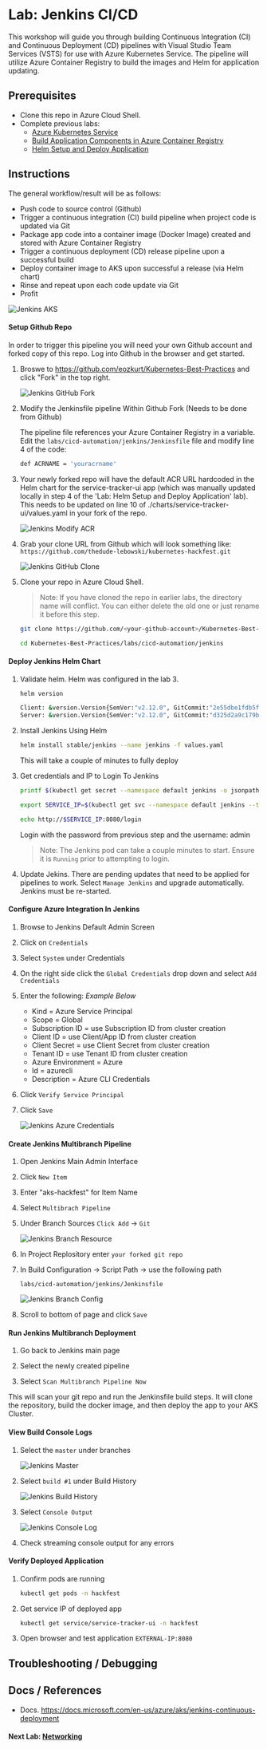 # Lab: Jenkins CI/CD

This workshop will guide you through building Continuous Integration (CI) and Continuous Deployment (CD) pipelines with Visual Studio Team Services (VSTS) for use with Azure Kubernetes Service. The pipeline will utilize Azure Container Registry to build the images and Helm for application updating. 

## Prerequisites

* Clone this repo in Azure Cloud Shell.
* Complete previous labs:
    * [Azure Kubernetes Service](../create-aks-cluster/README.md)
    * [Build Application Components in Azure Container Registry](../build-application/README.md)
    * [Helm Setup and Deploy Application](../helm-setup-deploy/README.md)

## Instructions

The general workflow/result will be as follows:

* Push code to source control (Github)
* Trigger a continuous integration (CI) build pipeline when project code is updated via Git
* Package app code into a container image (Docker Image) created and stored with Azure Container Registry
* Trigger a continuous deployment (CD) release pipeline upon a successful build
* Deploy container image to AKS upon successful a release (via Helm chart)
* Rinse and repeat upon each code update via Git
* Profit

![Jenkins AKS](./img/jenkins-aks.png)

#### Setup Github Repo

In order to trigger this pipeline you will need your own Github account and forked copy of this repo. Log into Github in the browser and get started. 

1. Broswe to https://github.com/eozkurt/Kubernetes-Best-Practices and click "Fork" in the top right.

    ![Jenkins GitHub Fork](./img/github-fork.png)

2. Modify the Jenkinsfile pipeline Within Github Fork (Needs to be done from Github)

    The pipeline file references your Azure Container Registry in a variable. Edit the `labs/cicd-automation/jenkins/Jenkinsfile` file and modify line 4 of the code: 

    ```bash
    def ACRNAME = 'youracrname'
    ```

3.  Your newly forked repo will have the default ACR URL hardcoded in the Helm chart for the service-tracker-ui app (which was manually updated locally in step 4 of the 'Lab: Helm Setup and Deploy Application' lab). This needs to be updated on line 10 of ./charts/service-tracker-ui/values.yaml in your fork of the repo.

  

    ![Jenkins Modify ACR](./img/modify_acr.png)

4. Grab your clone URL from Github which will look something like: `https://github.com/thedude-lebowski/kubernetes-hackfest.git`

    ![Jenkins GitHub Clone](./img/github-clone.png)

5. Clone your repo in Azure Cloud Shell.

    > Note: If you have cloned the repo in earlier labs, the directory name will conflict. You can either delete the old one or just rename it before this step.

    ```bash
    git clone https://github.com/<your-github-account>/Kubernetes-Best-Practices.git

    cd Kubernetes-Best-Practices/labs/cicd-automation/jenkins
    ```

#### Deploy Jenkins Helm Chart

1. Validate helm. Helm was configured in the lab 3.

    ```bash
    helm version

    Client: &version.Version{SemVer:"v2.12.0", GitCommit:"2e55dbe1fdb5fdb96b75ff144a339489417b146b", GitTreeState:"clean"}
    Server: &version.Version{SemVer:"v2.12.0", GitCommit:"d325d2a9c179b33af1a024cdb5a4472b6288016a", GitTreeState:"clean"}
    ```

2. Install Jenkins Using Helm

   ```bash
   helm install stable/jenkins --name jenkins -f values.yaml
   ```

   This will take a couple of minutes to fully deploy

3. Get credentials and IP to Login To Jenkins

   ```bash
   printf $(kubectl get secret --namespace default jenkins -o jsonpath="{.data.jenkins-admin-password}" | base64 --decode);echo

   export SERVICE_IP=$(kubectl get svc --namespace default jenkins --template "{{ range (index .status.loadBalancer.ingress 0) }}{{ . }}{{ end }}")

   echo http://$SERVICE_IP:8080/login
   ```

   Login with the password from previous step and the username: admin

   > Note: The Jenkins pod can take a couple minutes to start. Ensure it is `Running` prior to attempting to login.

4. Update Jekins. There are pending updates that need to be applied for pipelines to work. Select `Manage Jenkins` and upgrade automatically. Jenkins must be re-started.

#### Configure Azure Integration In Jenkins

1. Browse to Jenkins Default Admin Screen

2. Click on `Credentials`

3. Select `System` under Credentials

4. On the right side click the `Global Credentials` drop down and select `Add Credentials`

5. Enter the following: *Example Below*
    * Kind = Azure Service Principal
    * Scope = Global
    * Subscription ID = use Subscription ID from cluster creation
    * Client ID =  use Client/App ID from cluster creation
    * Client Secret = use Client Secret from cluster creation
    * Tenant ID = use Tenant ID from cluster creation
    * Azure Environment = Azure
    * Id = azurecli
    * Description = Azure CLI Credentials

6. Click `Verify Service Principal`

7. Click `Save`

   ![Jenkins Azure Credentials](./img/az-creds.png)



#### Create Jenkins Multibranch Pipeline

1. Open Jenkins Main Admin Interface

2. Click `New Item`

3. Enter "aks-hackfest" for Item Name

4. Select `Multibrach Pipeline`

5. Under Branch Sources `Click Add` -> `Git`

   ![Jenkins Branch Resource](./img/branch-resource.png)

6. In Project Replository enter `your forked git repo`

7. In Build Configuration -> Script Path -> use the following path 

   `labs/cicd-automation/jenkins/Jenkinsfile`

   ![Jenkins Branch Config](./img/branch-config.png)

8. Scroll to bottom of page and click `Save`

#### Run Jenkins Multibranch Deployment

1. Go back to Jenkins main page

2. Select the newly created pipeline

3. Select `Scan Multibranch Pipeline Now`

This will scan your git repo and run the Jenkinsfile build steps. It will clone the repository, build the docker image, and then deploy the app to your AKS Cluster.

#### View Build Console Logs

1. Select the `master` under branches

   ![Jenkins Master](./img/jenkins-master.png)

2. Select `build #1` under Build History

   ![Jenkins Build History](./img/build-history.png)

3. Select `Console Output`

   ![Jenkins Console Log](./img/console-log.png)

4. Check streaming console output for any errors

#### Verify Deployed Application

1. Confirm pods are running 

   ```bash
   kubectl get pods -n hackfest
   ```

2. Get service IP of deployed app

   ```bash
   kubectl get service/service-tracker-ui -n hackfest
   ```

3. Open browser and test application `EXTERNAL-IP:8080`

## Troubleshooting / Debugging



## Docs / References

* Docs. https://docs.microsoft.com/en-us/azure/aks/jenkins-continuous-deployment 

#### Next Lab: [Networking](../../networking/README.md)
